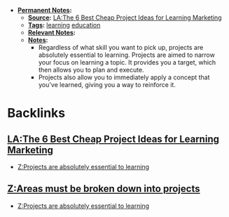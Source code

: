 - **[Permanent Notes](<Permanent Notes.md>):**
    - **[Source](<Source.md>):** [LA:The 6 Best Cheap Project Ideas for Learning Marketing](<LA:The 6 Best Cheap Project Ideas for Learning Marketing.md>)
    - **[Tags](<Tags.md>):** [learning](<learning.md>) [education](<education.md>)
    - **[Relevant Notes](<Relevant Notes.md>):** 
    - **[Notes](<Notes.md>):** 
        - Regardless of what skill you want to pick up, projects are absolutely essential to learning. Projects are aimed to narrow your focus on learning a topic. It provides you a target, which then allows you to plan and execute.
        - Projects also allow you to immediately apply a concept that you've learned, giving you a way to reinforce it.

# Backlinks
## [LA:The 6 Best Cheap Project Ideas for Learning Marketing](<LA:The 6 Best Cheap Project Ideas for Learning Marketing.md>)
- [Z:Projects are absolutely essential to learning](<Z:Projects are absolutely essential to learning.md>)

## [Z:Areas must be broken down into projects](<Z:Areas must be broken down into projects.md>)
- [Z:Projects are absolutely essential to learning](<Z:Projects are absolutely essential to learning.md>)

